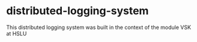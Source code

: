 # distributed-logging-system
This distributed logging system was built in the context of the module VSK at HSLU
